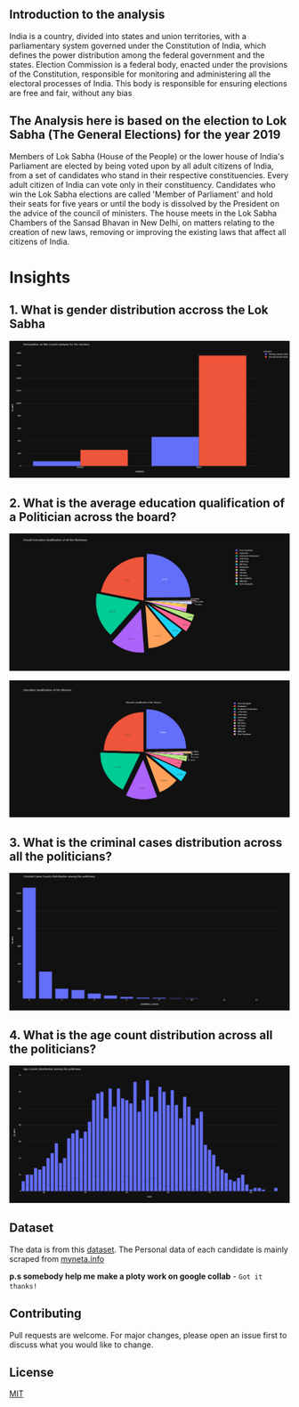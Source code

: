 ## Introduction to the analysis

India is a country, divided into states and union territories, with a parliamentary system governed under the Constitution of India, which defines the power distribution among the federal government and the states. Election Commission is a federal body, enacted under the provisions of the Constitution, responsible for monitoring and administering all the electoral processes of India. This body is responsible for ensuring elections are free and fair, without any bias

## The Analysis here is based on the election to Lok Sabha (The General Elections) for the year 2019
Members of Lok Sabha (House of the People) or the lower house of India's Parliament are elected by being voted upon by all adult citizens of India, from a set of candidates who stand in their respective constituencies. Every adult citizen of India can vote only in their constituency. Candidates who win the Lok Sabha elections are called 'Member of Parliament' and hold their seats for five years or until the body is dissolved by the President on the advice of the council of ministers. The house meets in the Lok Sabha Chambers of the Sansad Bhavan in New Delhi, on matters relating to the creation of new laws, removing or improving the existing laws that affect all citizens of India.


# Insights
## 1. What is gender distribution accross the Lok Sabha
![data](https://raw.githubusercontent.com/Araon/Who-do-Indians-Vote/master/Images/newplot(1).png)

## 2. What is the average education qualification of a Politician across the board?
![data](https://raw.githubusercontent.com/Araon/Who-do-Indians-Vote/master/Images/newplot(2).png)

![data](https://raw.githubusercontent.com/Araon/Who-do-Indians-Vote/master/Images/newplot(3).png)

## 3. What is the criminal cases distribution across all the politicians?
![data](https://raw.githubusercontent.com/Araon/Who-do-Indians-Vote/master/Images/newplot.png)

## 4. What is the age count distribution across all the politicians?
![data](https://raw.githubusercontent.com/Araon/Who-do-Indians-Vote/master/Images/newplot(4).png)

## Dataset
The data is from this [dataset](https://www.kaggle.com/prakrutchauhan/indian-candidates-for-general-election-2019). The Personal data of each candidate is mainly scraped from [myneta.info](https://www.myneta.info)

**p.s somebody help me make a ploty work on google collab** - `Got it thanks!`

## Contributing
Pull requests are welcome. For major changes, please open an issue first to discuss what you would like to change.


## License
[MIT](https://choosealicense.com/licenses/mit/)
